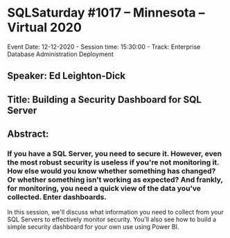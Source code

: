 # SQLSaturday #1017 – Minnesota – Virtual 2020
Event Date: 12-12-2020 - Session time: 15:30:00 - Track: Enterprise Database Administration  Deployment
## Speaker: Ed Leighton-Dick
## Title: Building a Security Dashboard for SQL Server
## Abstract:
### If you have a SQL Server, you need to secure it. However, even the most robust security is useless if you're not monitoring it. How else would you know whether something has changed? Or whether something isn't working as expected? And frankly, for monitoring, you need a quick view of the data you've collected. Enter dashboards.

In this session, we'll discuss what information you need to collect from your SQL Servers to effectively monitor security. You'll also see how to build a simple security dashboard for your own use using Power BI.
